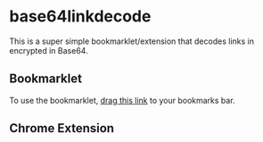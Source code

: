 # base64linkdecode

This is a super simple bookmarklet/extension that decodes links in encrypted in Base64.

## Bookmarklet

To use the bookmarklet, [drag this link](javascript%3A%20window.open%28atob%28prompt%28%22Insert%20encoded%20link...%22%29%29%29%3B%0A) to your bookmarks bar.

## Chrome Extension
